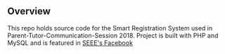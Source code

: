 
## Overview

This repo holds source code for the Smart Registration System used in Parent-Tutor-Communication-Session 2018. 
Project is built with PHP and MySQL and is featured in [SEEE's Facebook](https://www.facebook.com/sp.seee/posts/10156427589690242)